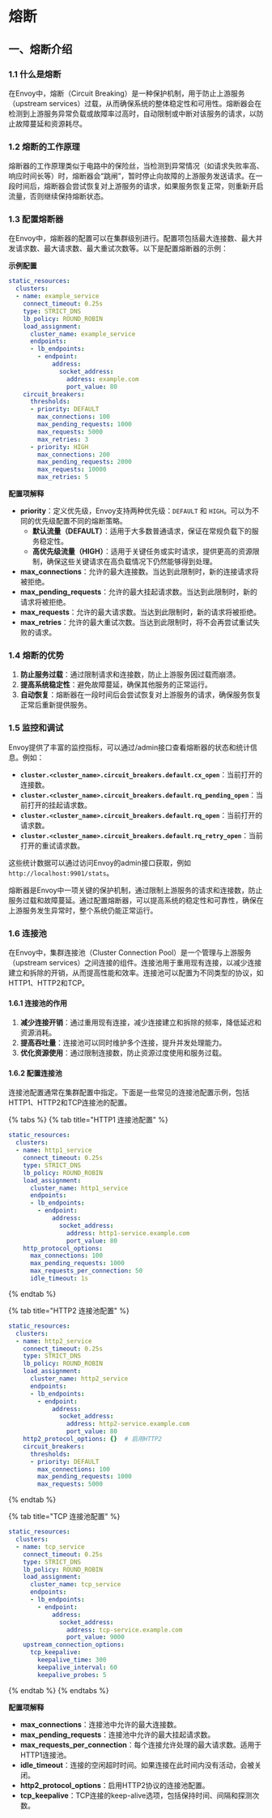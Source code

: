 # 熔断

## 一、熔断介绍 <a href="#yi-rong-duan-jie-shao-1" id="yi-rong-duan-jie-shao-1"></a>

### 1.1 什么是熔断 <a href="#id-11-shen-me-shi-rong-duan-2" id="id-11-shen-me-shi-rong-duan-2"></a>

在Envoy中，熔断（Circuit Breaking）是一种保护机制，用于防止上游服务（upstream services）过载，从而确保系统的整体稳定性和可用性。熔断器会在检测到上游服务异常负载或故障率过高时，自动限制或中断对该服务的请求，以防止故障蔓延和资源耗尽。

### 1.2 熔断的工作原理 <a href="#id-12-rong-duan-de-gong-zuo-yuan-li-4" id="id-12-rong-duan-de-gong-zuo-yuan-li-4"></a>

熔断器的工作原理类似于电路中的保险丝，当检测到异常情况（如请求失败率高、响应时间长等）时，熔断器会“跳闸”，暂时停止向故障的上游服务发送请求。在一段时间后，熔断器会尝试恢复对上游服务的请求，如果服务恢复正常，则重新开启流量，否则继续保持熔断状态。

### 1.3 配置熔断器 <a href="#id-13-pei-zhi-rong-duan-qi-6" id="id-13-pei-zhi-rong-duan-qi-6"></a>

在Envoy中，熔断器的配置可以在集群级别进行。配置项包括最大连接数、最大并发请求数、最大请求数、最大重试次数等。以下是配置熔断器的示例：

**示例配置**

```yaml
static_resources:
  clusters:
  - name: example_service
    connect_timeout: 0.25s
    type: STRICT_DNS
    lb_policy: ROUND_ROBIN
    load_assignment:
      cluster_name: example_service
      endpoints:
      - lb_endpoints:
        - endpoint:
            address:
              socket_address:
                address: example.com
                port_value: 80
    circuit_breakers:
      thresholds:
      - priority: DEFAULT
        max_connections: 100
        max_pending_requests: 1000
        max_requests: 5000
        max_retries: 3
      - priority: HIGH
        max_connections: 200
        max_pending_requests: 2000
        max_requests: 10000
        max_retries: 5
```

**配置项解释**

* **priority**：定义优先级，Envoy支持两种优先级：`DEFAULT` 和 `HIGH`。可以为不同的优先级配置不同的熔断策略。
  * **默认流量（DEFAULT）**：适用于大多数普通请求，保证在常规负载下的服务稳定性。
  * **高优先级流量（HIGH）**：适用于关键任务或实时请求，提供更高的资源限制，确保这些关键请求在高负载情况下仍然能够得到处理。
* **max\_connections**：允许的最大连接数。当达到此限制时，新的连接请求将被拒绝。
* **max\_pending\_requests**：允许的最大挂起请求数。当达到此限制时，新的请求将被拒绝。
* **max\_requests**：允许的最大请求数。当达到此限制时，新的请求将被拒绝。
* **max\_retries**：允许的最大重试次数。当达到此限制时，将不会再尝试重试失败的请求。

### 1.4 熔断的优势 <a href="#id-14-rong-duan-de-you-shi-12" id="id-14-rong-duan-de-you-shi-12"></a>

1. **防止服务过载**：通过限制请求和连接数，防止上游服务因过载而崩溃。
2. **提高系统稳定性**：避免故障蔓延，确保其他服务的正常运行。
3. **自动恢复**：熔断器在一段时间后会尝试恢复对上游服务的请求，确保服务恢复正常后重新提供服务。

### 1.5 监控和调试 <a href="#id-15-jian-kong-he-tiao-shi-14" id="id-15-jian-kong-he-tiao-shi-14"></a>

Envoy提供了丰富的监控指标，可以通过/admin接口查看熔断器的状态和统计信息。例如：

* **`cluster.<cluster_name>.circuit_breakers.default.cx_open`**：当前打开的连接数。
* **`cluster.<cluster_name>.circuit_breakers.default.rq_pending_open`**：当前打开的挂起请求数。
* **`cluster.<cluster_name>.circuit_breakers.default.rq_open`**：当前打开的请求数。
* **`cluster.<cluster_name>.circuit_breakers.default.rq_retry_open`**：当前打开的重试请求数。

这些统计数据可以通过访问Envoy的admin接口获取，例如 `http://localhost:9901/stats`。

熔断器是Envoy中一项关键的保护机制，通过限制上游服务的请求和连接数，防止服务过载和故障蔓延。通过配置熔断器，可以提高系统的稳定性和可靠性，确保在上游服务发生异常时，整个系统仍能正常运行。

### 1.6 连接池 <a href="#id-16-lian-jie-chi-19" id="id-16-lian-jie-chi-19"></a>

在Envoy中，集群连接池（Cluster Connection Pool）是一个管理与上游服务（upstream services）之间连接的组件。连接池用于重用现有连接，以减少连接建立和拆除的开销，从而提高性能和效率。连接池可以配置为不同类型的协议，如HTTP1、HTTP2和TCP。

#### 1.6.1 连接池的作用 <a href="#id-161-lian-jie-chi-de-zuo-yong-21" id="id-161-lian-jie-chi-de-zuo-yong-21"></a>

1. **减少连接开销**：通过重用现有连接，减少连接建立和拆除的频率，降低延迟和资源消耗。
2. **提高吞吐量**：连接池可以同时维护多个连接，提升并发处理能力。
3. **优化资源使用**：通过限制连接数，防止资源过度使用和服务过载。

#### 1.6.2 配置连接池 <a href="#id-162-pei-zhi-lian-jie-chi-23" id="id-162-pei-zhi-lian-jie-chi-23"></a>

连接池配置通常在集群配置中指定。下面是一些常见的连接池配置示例，包括HTTP1、HTTP2和TCP连接池的配置。



{% tabs %}
{% tab title="HTTP1 连接池配置" %}
```yaml
static_resources:
  clusters:
  - name: http1_service
    connect_timeout: 0.25s
    type: STRICT_DNS
    lb_policy: ROUND_ROBIN
    load_assignment:
      cluster_name: http1_service
      endpoints:
      - lb_endpoints:
        - endpoint:
            address:
              socket_address:
                address: http1-service.example.com
                port_value: 80
    http_protocol_options:
      max_connections: 100
      max_pending_requests: 1000
      max_requests_per_connection: 50
      idle_timeout: 1s
```


{% endtab %}

{% tab title="HTTP2 连接池配置" %}
```yaml
static_resources:
  clusters:
  - name: http2_service
    connect_timeout: 0.25s
    type: STRICT_DNS
    lb_policy: ROUND_ROBIN
    load_assignment:
      cluster_name: http2_service
      endpoints:
      - lb_endpoints:
        - endpoint:
            address:
              socket_address:
                address: http2-service.example.com
                port_value: 80
    http2_protocol_options: {}  # 启用HTTP2
    circuit_breakers:
      thresholds:
      - priority: DEFAULT
        max_connections: 100
        max_pending_requests: 1000
        max_requests: 5000
```


{% endtab %}

{% tab title="TCP 连接池配置" %}
```yaml
static_resources:
  clusters:
  - name: tcp_service
    connect_timeout: 0.25s
    type: STRICT_DNS
    lb_policy: ROUND_ROBIN
    load_assignment:
      cluster_name: tcp_service
      endpoints:
      - lb_endpoints:
        - endpoint:
            address:
              socket_address:
                address: tcp-service.example.com
                port_value: 9000
    upstream_connection_options:
      tcp_keepalive:
        keepalive_time: 300
        keepalive_interval: 60
        keepalive_probes: 5
```


{% endtab %}
{% endtabs %}

**配置项解释**

* **max\_connections**：连接池中允许的最大连接数。
* **max\_pending\_requests**：连接池中允许的最大挂起请求数。
* **max\_requests\_per\_connection**：每个连接允许处理的最大请求数。适用于HTTP1连接池。
* **idle\_timeout**：连接的空闲超时时间。如果连接在此时间内没有活动，会被关闭。
* **http2\_protocol\_options**：启用HTTP2协议的连接池配置。
* **tcp\_keepalive**：TCP连接的keep-alive选项，包括保持时间、间隔和探测次数。
